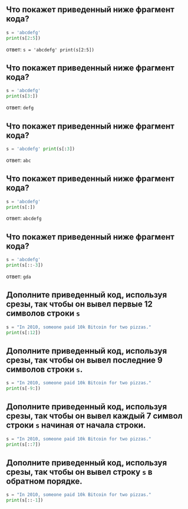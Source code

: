 ## Что покажет приведенный ниже фрагмент кода?

```python
s = 'abcdefg'
print(s[2:5])
```

ответ: `s = 'abcdefg' print(s[2:5])`

## Что покажет приведенный ниже фрагмент кода?

```python
s = 'abcdefg'
print(s[3:])
```

ответ: `defg`

## Что покажет приведенный ниже фрагмент кода?

````python
s = 'abcdefg' print(s[:3])
````

ответ: `abc`

## Что покажет приведенный ниже фрагмент кода?

```python
s = 'abcdefg'
print(s[:])
```

ответ: `abcdefg`

## Что покажет приведенный ниже фрагмент кода?

```python
s = 'abcdefg'
print(s[::-3])
```

ответ: `gda`

## Дополните приведенный код, используя срезы, так чтобы он вывел первые 12 символов строки `s`

```python
s = "In 2010, someone paid 10k Bitcoin for two pizzas."
print(s[:12])
```

## Дополните приведенный код, используя срезы, так чтобы он вывел последние 9 символов строки `s`.

```python
s = "In 2010, someone paid 10k Bitcoin for two pizzas."
print(s[-9:])
```

## Дополните приведенный код, используя срезы, так чтобы он вывел каждый 7 символ строки `s` начиная от начала строки.

```python
s = "In 2010, someone paid 10k Bitcoin for two pizzas."
print(s[::7])
```

## Дополните приведенный код, используя срезы, так чтобы он вывел строку `s` в обратном порядке.

```python
s = "In 2010, someone paid 10k Bitcoin for two pizzas."
print(s[::-1])
```
